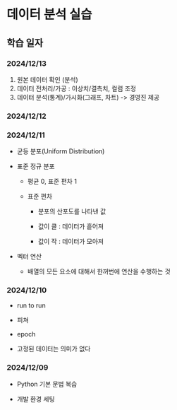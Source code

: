 # 데이터 분석 실습

## 학습 일자

### 2024/12/13

1. 원본 데이터 확인 (분석)
2. 데이터 전처리/가공 : 이상치/결측치, 컬럼 조정
3. 데이터 분석(통계)/가시화(그래프, 차트) -> 경영진 제공

### 2024/12/12

### 2024/12/11

- 균등 분포(Uniform Distribution)

- 표준 정규 분포

    - 평균 0, 표준 편차 1
    
    - 표준 편차

        - 분포의 산포도를 나타낸 값
        
        - 값이 클 : 데이터가 흩어져
        
        - 값이 작 : 데이터가 모아져

- 벡터 연산

    - 배열의 모든 요소에 대해서 한꺼번에 연산을 수행하는 것

### 2024/12/10

- run to run

- 피쳐

- epoch

- 고정된 데이터는 의미가 없다

### 2024/12/09

- Python 기본 문법 복습

- 개발 환경 세팅
